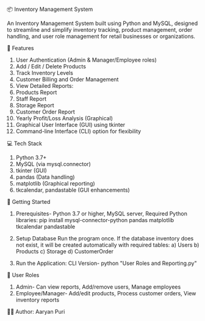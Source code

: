 📦 Inventory Management System

An Inventory Management System built using Python and MySQL, designed to streamline and simplify inventory tracking, product management, order handling, and user role management for retail businesses or organizations.

🔧 Features
1. User Authentication (Admin & Manager/Employee roles)
2. Add / Edit / Delete Products
3. Track Inventory Levels
4. Customer Billing and Order Management
5. View Detailed Reports:
6. Products Report
7. Staff Report
8. Storage Report
9. Customer Order Report
10. Yearly Profit/Loss Analysis (Graphical)
11. Graphical User Interface (GUI) using tkinter
12. Command-line Interface (CLI) option for flexibility

💻 Tech Stack
1. Python 3.7+
2. MySQL (via mysql.connector)
3. tkinter (GUI)
4. pandas (Data handling)
5. matplotlib (Graphical reporting)
6. tkcalendar, pandastable (GUI enhancements)

🚀 Getting Started
1. Prerequisites- Python 3.7 or higher, MySQL server, Required Python libraries: pip install mysql-connector-python pandas matplotlib tkcalendar pandastable

2. Setup Database
Run the program once. If the database inventory does not exist, it will be created automatically with required tables:
a) Users
b) Products
c) Storage
d) CustomerOrder

3. Run the Application: CLI Version- python "User Roles and Reporting.py"

👤 User Roles
1) Admin- Can view reports, Add/remove users, Manage employees
2) Employee/Manager- Add/edit products, Process customer orders, View inventory reports



🧑‍💻 Author: Aaryan Puri
